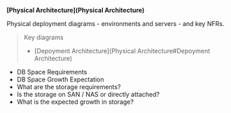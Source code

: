 **[Physical Architecture](Physical Architecture)**

Physical deployment diagrams - environments and servers - and key NFRs.

> Key diagrams
> * [Depoyment Architecture](Physical Architecture#Depoyment Architecture)


* DB Space Requirements
* DB Space Growth Expectation
* What are the storage requirements?
* Is the storage on SAN / NAS or directly attached?
* What is the expected growth in storage?

